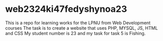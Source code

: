 # web2324ki47fedyshynoa23
This is a repo for learning works for the LPNU from Web Development courses
The task is to create a website that uses PHP, MYSQL, JS, HTML and CSS
My student number is 23 and my task for task 5 is Fishing.